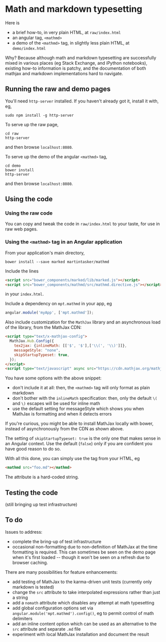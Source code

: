 # Math and markdown typesetting

Here is

* a brief how-to, in very plain HTML, at `raw/index.html`
* an angular tag, `<mathmd>`
* a demo of the `<mathmd>` tag, in slightly less plain HTML, at `demo/index.html`

Why?  Because although math and markdown typesetting are successfully mixed in various places (eg Stack Exchange, and iPython notebooks),
existing how-to information is patchy, and the documentation of both mathjax and markdown implementations hard to navigate.

## Running the raw and demo pages

You'll need `http-server` installed.  If you haven't already got it, install it with, eg,

```shell
sudo npm install -g http-server
```

To serve up the raw page,

```shell
cd raw
http-server
```

and then browse `localhost:8080`.

To serve up the demo of the angular `<mathmd>` tag,

```shell
cd demo
bower install
http-server
```

and then browse `localhost:8080`.

## Using the code

### Using the raw code

You can copy and tweak the code in `raw/index.html` to your taste, for use in raw web pages.

### Using the `<mathmd>` tag in an Angular application

From your application's main directory,

```shell
bower install --save marked martintasker/mathmd
```

Include the lines

```html
<script src="bower_components/marked/lib/marked.js"></script>
<script src="bower_components/mathmd/src/mathmd.directive.js"></script>
```

in your `index.html`.

Include a dependency on `mpt.mathmd` in your app, eg

```js
angular.module('myApp', ['mpt.mathmd']);
```

Also include customization for the `MathJax` library and an asynchronous load of the library, from the MathJax CDN:

```html
<script type="text/x-mathjax-config">
  MathJax.Hub.Config({
    tex2jax: {inlineMath: [['$', '$'],['\\(', '\\)']]},
    messageStyle: "none",
    skipStartupTypeset: true,
  });
</script>
<script type="text/javascript" async src="https://cdn.mathjax.org/mathjax/latest/MathJax.js?config=TeX-AMS_HTML"></script>
```

You have some options with the above snippet:

* don't include it at all: then, the `<mathmd>` tag will only format as plain markdown
* don't bother with the `inlineMath` specification: then, only the default `\(` and `\)` escapes will be used for inline math
* use the default setting for messageStyle which shows you when MathJax is formatting and when it detects errors

If you're curious, you might be able to install MathJax locally with bower, instead of asynchronously from the CDN as shown above.

The setting of `skipStartupTypeset: true` is the only one that makes sense in an Angular context.  Use the default (`false`) only if you
are confident you have good reason to do so.

With all this done, you can simply use the tag from your HTML, eg

```html
<mathmd src="foo.md"></mathmd>
```

The attribute is a hard-coded string.

## Testing the code

(still bringing up test infrastructure)

## To do

Issues to address:

* complete the bring-up of test infrastructure
* occasional non-formatting due to non-definition of MathJax at the time formatting is required.  This can sometimes be seen
  on the demo page when it's first loaded -- though it won't be seen on a refresh due to browser caching.

There are many possibilities for feature enhancements:

* add testing of MathJax to the karma-driven unit tests (currently only markdown is tested)
* change the `src` attribute to take interpolated expressions rather than just a string
* add a `nomath` attribute which disables any attempt at math typesetting
* add global configuration options set via `angular.module('mpt.mathmd').config()`, eg to permit control of math delimiters
* add an inline content option which can be used as an alternative to the `src` attribute and separate `.md` file
* experiment with local MathJax installation and document the result

